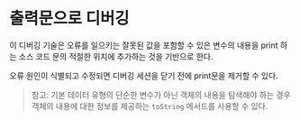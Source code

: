 # 출력문으로 디버깅

이 디버깅 기술은 오류를 일으키는 잘못된 값을 포함할 수 있은 변수의 내용을 print 하는 소스 코드 문의 적절한 위치에 추가하는 것을 기반으로 한다. 

오류 원인이 식별되고 수정되면 디버깅 세션을 닫기 전에 print문을 제거할 수 있다. 

> 참고: 기본 데이터 유형의 단순한 변수가 아닌 객체의 내용을 탐색해야 하는 경우 객체의 내용에 대한 정보를 제공하는 `toString` 메서드를 사용할 수 있다. 